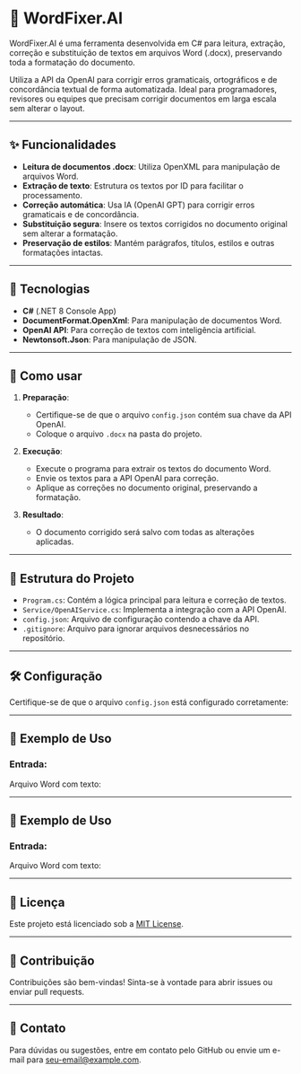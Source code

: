 # 📝 WordFixer.AI

WordFixer.AI é uma ferramenta desenvolvida em C# para leitura, extração, correção e substituição de textos em arquivos Word (.docx), preservando toda a formatação do documento.

Utiliza a API da OpenAI para corrigir erros gramaticais, ortográficos e de concordância textual de forma automatizada. Ideal para programadores, revisores ou equipes que precisam corrigir documentos em larga escala sem alterar o layout.

---

## ✨ Funcionalidades

- **Leitura de documentos .docx**: Utiliza OpenXML para manipulação de arquivos Word.
- **Extração de texto**: Estrutura os textos por ID para facilitar o processamento.
- **Correção automática**: Usa IA (OpenAI GPT) para corrigir erros gramaticais e de concordância.
- **Substituição segura**: Insere os textos corrigidos no documento original sem alterar a formatação.
- **Preservação de estilos**: Mantém parágrafos, títulos, estilos e outras formatações intactas.

---

## 🔧 Tecnologias

- **C#** (.NET 8 Console App)
- **DocumentFormat.OpenXml**: Para manipulação de documentos Word.
- **OpenAI API**: Para correção de textos com inteligência artificial.
- **Newtonsoft.Json**: Para manipulação de JSON.

---

## 🚀 Como usar

1. **Preparação**:
   - Certifique-se de que o arquivo `config.json` contém sua chave da API OpenAI.
   - Coloque o arquivo `.docx` na pasta do projeto.

2. **Execução**:
   - Execute o programa para extrair os textos do documento Word.
   - Envie os textos para a API OpenAI para correção.
   - Aplique as correções no documento original, preservando a formatação.

3. **Resultado**:
   - O documento corrigido será salvo com todas as alterações aplicadas.

---

## 📂 Estrutura do Projeto

- `Program.cs`: Contém a lógica principal para leitura e correção de textos.
- `Service/OpenAIService.cs`: Implementa a integração com a API OpenAI.
- `config.json`: Arquivo de configuração contendo a chave da API.
- `.gitignore`: Arquivo para ignorar arquivos desnecessários no repositório.

---

## 🛠️ Configuração

Certifique-se de que o arquivo `config.json` está configurado corretamente:


---

## 📝 Exemplo de Uso

### Entrada:
Arquivo Word com texto:


---

## 📝 Exemplo de Uso

### Entrada:
Arquivo Word com texto:



---

## 📄 Licença

Este projeto está licenciado sob a [MIT License](https://opensource.org/licenses/MIT).

---

## 🤝 Contribuição

Contribuições são bem-vindas! Sinta-se à vontade para abrir issues ou enviar pull requests.

---

## 📧 Contato

Para dúvidas ou sugestões, entre em contato pelo GitHub ou envie um e-mail para [seu-email@example.com](mailto:seu-email@example.com).
